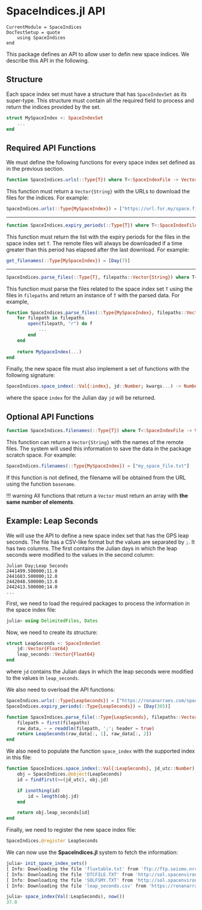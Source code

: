 SpaceIndices.jl API
===================

```@meta
CurrentModule = SpaceIndices
DocTestSetup = quote
    using SpaceIndices
end
```

This package defines an API to allow user to defin new space indices. We describe this API
in the following.

## Structure

Each space index set must have a structure that has `SpaceIndexSet` as its super-type. This
structure must contain all the required field to process and return the indices provided by
the set.

```julia
struct MySpaceIndex <: SpaceIndexSet
    ...
end
```

## Required API Functions

We must define the following functions for every space index set defined as in the previous
section.

```julia
function SpaceIndices.urls(::Type{T}) where T<:SpaceIndexFile -> Vector{String}
```

This function must return a `Vector{String}` with the URLs to download the files for the
indices. For example:

```julia
SpaceIndices.urls(::Type{MySpaceIndex}) = ["https://url.for.my/space.file.txt"]
```

---

```julia
function SpaceIndices.expiry_periods(::Type{T}) where T<:SpaceIndexFile -> Vector{DatePeriod}
```

This function must return the list with the expiry periods for the files in the space index
set `T`. The remote files will always be downloaded if a time greater than this period has
elapsed after the last download. For example:

```julia
get_filenames(::Type{MySpaceIndex}) = [Day(7)]
```

---

```julia
SpaceIndices.parse_files(::Type{T}, filepaths::Vector{String}) where T<:SpaceIndexFile -> T
```

This function must parse the files related to the space index set `T` using the files in
`filepaths` and return an instance of `T` with the parsed data. For example,

```julia
function SpaceIndices.parse_files(::Type{MySpaceIndex}, filepaths::Vector{String})
    for filepath in filepaths
        open(filepath, "r") do f
            ...
        end
    end
        
    return MySpaceIndex(...)
end
```

Finally, the new space file must also implement a set of functions with the following
signature:

```julia
SpaceIndices.space_index(::Val{:index}, jd::Number; kwargs...) -> Number
```

where the space `index` for the Julian day `jd` will be returned.

## Optional API Functions

```julia
function SpaceIndices.filenames(::Type{T}) where T<:SpaceIndexFile -> Vector{String}
```

This function can return a `Vector{String}` with the names of the remote files. The system
will used this information to save the data in the package scratch space. 
For example:

```julia
SpaceIndices.filenames(::Type{MySpaceIndex}) = ["my_space_file.txt"]
```

If this function is not defined, the filename will be obtained from the URL using the
function `basename`.

!!! warning
    All functions that return a `Vector` must return an array with **the same number of
    elements**.

## Example: Leap Seconds

We will use the API to define a new space index set that has the GPS leap seconds. The file
has a CSV-like format but the values are separated by `;`. It has two columns. The first
contains the Julian days in which the leap seconds were modified to the values in the second
column:

```text
Julian Day;Leap Seconds
2441499.500000;11.0
2441683.500000;12.0
2442048.500000;13.0
2442413.500000;14.0
...
```

First, we need to load the required packages to process the information in the space index
file:

```julia
julia> using DelimitedFiles, Dates
```

Now, we need to create its structure:

```julia
struct LeapSeconds <: SpaceIndexSet
    jd::Vector{Float64}
    leap_seconds::Vector{Float64}
end
```

where `jd` contains the Julian days in which the leap seconds were modified to the values in
`leap_seconds`.

We also need to overload the API functions:

```julia
SpaceIndices.urls(::Type{LeapSeconds}) = ["https://ronanarraes.com/space-indices/leap_seconds.csv"]
SpaceIndices.expiry_periods(::Type{LeapSeconds}) = [Day(365)]

function SpaceIndices.parse_file(::Type{LeapSeconds}, filepaths::Vector{String})
    filepath = first(filepaths)
    raw_data, ~ = readdlm(filepath, ';'; header = true)
    return LeapSeconds(raw_data[:, 1], raw_data[:, 2])
end
```

We also need to populate the function `space_index` with the supported index in this file:

```julia
function SpaceIndices.space_index(::Val{:LeapSeconds}, jd_utc::Number)
    obj = SpaceIndices.@object(LeapSeconds)
    id = findfirst(>=(jd_utc), obj.jd)

    if isnothing(id)
        id = length(obj.jd)
    end

    return obj.leap_seconds[id]
end
```

Finally, we need to register the new space index file:

```julia
SpaceIndices.@register LeapSeconds
```

We can now use the **SpaceIndices.jl** system to fetch the information:

```julia
julia> init_space_index_sets()
[ Info: Downloading the file 'fluxtable.txt' from 'ftp://ftp.seismo.nrcan.gc.ca/spaceweather/solar_flux/daily_flux_values/ fluxtable.txt'...
[ Info: Downloading the file 'DTCFILE.TXT' from 'http://sol.spacenvironment.net/jb2008/indices/DTCFILE.TXT'...
[ Info: Downloading the file 'SOLFSMY.TXT' from 'http://sol.spacenvironment.net/jb2008/indices/SOLFSMY.TXT'...
[ Info: Downloading the file 'leap_seconds.csv' from 'https://ronanarraes.com/space-indices/leap_seconds.csv'...

julia> space_index(Val(:LeapSeconds), now())
37.0
```
